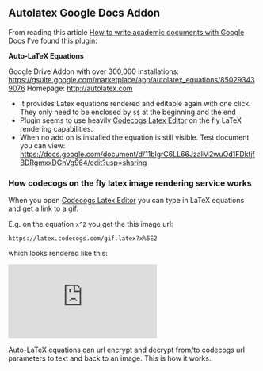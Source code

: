 ## Autolatex Google Docs Addon

From reading this article [How to write academic documents with Google Docs](https://lcolladotor.github.io/2019/04/02/how-to-write-academic-documents-with-googledocs/) I’ve found this plugin:

**Auto-LaTeX Equations**

Google Drive Addon with over 300,000 installations: https://gsuite.google.com/marketplace/app/autolatex_equations/850293439076
Homepage: http://autolatex.com

* It provides Latex equations rendered and editable again with one click. They only need to be enclosed by `$$` at the beginning and the end
* Plugin seems to use heavily [Codecogs Latex Editor](https://www.codecogs.com/latex/eqneditor.php) on the fly LaTeX rendering capabilities.
* When no add on is installed the equation is still visible. Test document you can view: https://docs.google.com/document/d/11blgrC6LL66JzaIM2wuOd1FDktjfBDRgmxxDGnVg964/edit?usp=sharing

### How codecogs on the fly latex image rendering service works

When you open [Codecogs Latex Editor](https://www.codecogs.com/latex/eqneditor.php) you can type in LaTeX equations and get a link to a gif.

E.g. on the equation `x^2` you get the this image url:

```
https://latex.codecogs.com/gif.latex?x%5E2
```

which looks rendered like this:

![](https://latex.codecogs.com/gif.latex?x%5E2)

Auto-LaTeX equations can url encrypt and decrypt from/to codecogs url parameters to text and back to an image. This is how it works.